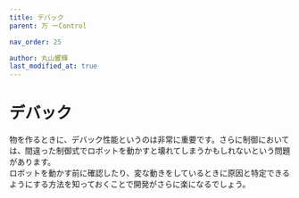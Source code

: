 ```yaml
---
title: デバック
parent: 万 ーControl

nav_order: 25

author: 丸山響輝
last_modified_at: true
---
```


# **デバック**

物を作るときに、デバック性能というのは非常に重要です。さらに制御においては、間違った制御式でロボットを動かすと壊れてしまうかもしれないという問題があります。  
ロボットを動かす前に確認したり、変な動きをしているときに原因と特定できるようにする方法を知っておくことで開発がさらに楽になるでしょう。
